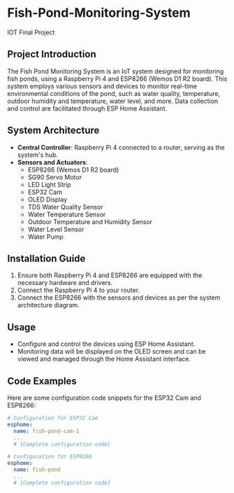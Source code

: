 # Fish-Pond-Monitoring-System
IOT Final Project

## Project Introduction
The Fish Pond Monitoring System is an IoT system designed for monitoring fish ponds, using a Raspberry Pi 4 and ESP8266 (Wemos D1 R2 board). This system employs various sensors and devices to monitor real-time environmental conditions of the pond, such as water quality, temperature, outdoor humidity and temperature, water level, and more. Data collection and control are facilitated through ESP Home Assistant.

## System Architecture
- **Central Controller**: Raspberry Pi 4 connected to a router, serving as the system's hub.
- **Sensors and Actuators**:
  - ESP8266 (Wemos D1 R2 board)
  - SG90 Servo Motor
  - LED Light Strip
  - ESP32 Cam
  - OLED Display
  - TDS Water Quality Sensor
  - Water Temperature Sensor
  - Outdoor Temperature and Humidity Sensor
  - Water Level Sensor
  - Water Pump

## Installation Guide
1. Ensure both Raspberry Pi 4 and ESP8266 are equipped with the necessary hardware and drivers.
2. Connect the Raspberry Pi 4 to your router.
3. Connect the ESP8266 with the sensors and devices as per the system architecture diagram.

## Usage
- Configure and control the devices using ESP Home Assistant.
- Monitoring data will be displayed on the OLED screen and can be viewed and managed through the Home Assistant interface.

## Code Examples
Here are some configuration code snippets for the ESP32 Cam and ESP8266:
```yaml
# Configuration for ESP32 Cam
esphome:
  name: fish-pond-cam-1
  ...
  # [Complete configuration code]

# Configuration for ESP8266
esphome:
  name: fish-pond
  ...
  # [Complete configuration code]
